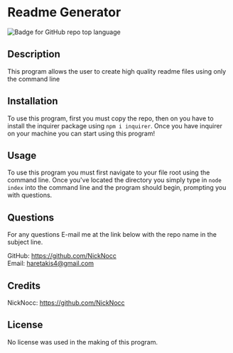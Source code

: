 # Readme Generator
![Badge for GitHub repo top language](https://img.shields.io/github/languages/top/NickNocc/NH-Challenge-9?style=flat&logo=appveyor)
## Description
  
This program allows the user to create high quality readme files using only the command line



## Installation

To use this program, first you must copy the repo, then on you have to install the inquirer package using `npm i inquirer`. Once you have inquirer on your machine you can start using this program!

## Usage

To use this program you must first navigate to your file root using the command line. Once you've located the directory you simply type in `node index` into the command line and the program should begin, prompting you with questions.

## Questions

For any questions E-mail me at the link below with the repo name in the subject line. </br>
  
GitHub: https://github.com/NickNocc </br>
Email: haretakis4@gmail.com

## Credits

NickNocc: https://github.com/NickNocc

## License

No license was used in the making of this program.

